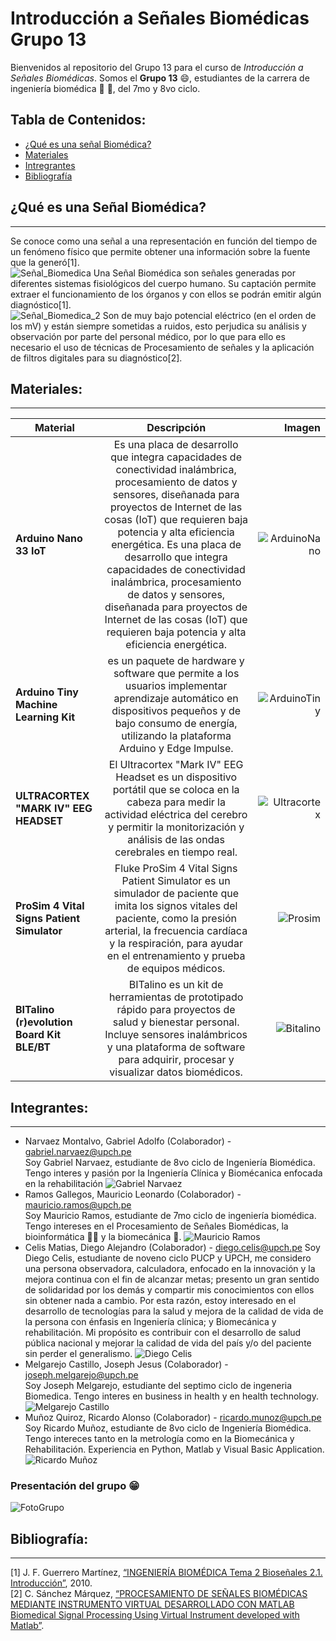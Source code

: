 # Introducción a Señales Biomédicas Grupo 13

Bienvenidos al repositorio del Grupo 13 para el curso de *Introducción a Señales Biomédicas*. Somos el **Grupo 13** :smile:, estudiantes de la carrera de ingeniería biomédica :dna: :microscope:, del 7mo y 8vo ciclo. 

## Tabla de Contenidos:
* [¿Qué es una señal Biomédica?](#¿qué-es-una-señal-biomédica)
* [Materiales](#materiales)
* [Intregrantes](#integrantes)
* [Bibliografía](#bibliografía)

## ¿Qué es una Señal Biomédica?
---
Se conoce como una señal a una representación en función del tiempo de un fenómeno físico que permite obtener una información sobre la fuente que la generó[1].\
![Señal_Biomedica](Imagenes/Senales-Biomedicas.webp)
Una Señal Biomédica son señales generadas por diferentes sistemas fisiológicos del cuerpo humano. Su captación permite extraer el funcionamiento de los órganos y con ellos se podrán emitir algún diagnóstico[1].\
![Señal_Biomedica_2](Imagenes/Tipos%2Bde%2BSe%C3%B1ales%2BBiom%C3%A9dicas.jpg)
Son de muy bajo potencial eléctrico (en el orden de los mV) y están siempre sometidas a ruidos, esto perjudica su análisis y observación por parte del personal médico, por lo que para ello es necesario el uso de técnicas de Procesamiento de señales y la aplicación de filtros digitales para su diagnóstico[2].


## Materiales:
---
|Material    | Descripción  | Imagen |
| ---------- |:------------:|-------:|
|**Arduino Nano 33 IoT**| Es una placa de desarrollo que integra capacidades de conectividad inalámbrica, procesamiento de datos y sensores, diseñanada para proyectos de Internet de las cosas (IoT) que requieren baja potencia y alta eficiencia energética. Es una placa de desarrollo que integra capacidades de conectividad inalámbrica, procesamiento de datos y sensores, diseñanada para proyectos de Internet de las cosas (IoT) que requieren baja potencia y alta eficiencia energética.| ![ArduinoNano](Imagenes/Arduino%20Nano%20IoT.jpg)
|**Arduino Tiny Machine Learning Kit**| es un paquete de hardware y software que permite a los usuarios implementar aprendizaje automático en dispositivos pequeños y de bajo consumo de energía, utilizando la plataforma Arduino y Edge Impulse.|![ArduinoTiny](Imagenes/Arduino%20Tiny%20Machine.jpg)|
|**ULTRACORTEX "MARK IV" EEG HEADSET**|El Ultracortex "Mark IV" EEG Headset es un dispositivo portátil que se coloca en la cabeza para medir la actividad eléctrica del cerebro y permitir la monitorización y análisis de las ondas cerebrales en tiempo real.|![Ultracortex](Imagenes/Ultracortex)|
|**ProSim 4 Vital Signs Patient Simulator**|Fluke ProSim 4 Vital Signs Patient Simulator es un simulador de paciente que imita los signos vitales del paciente, como la presión arterial, la frecuencia cardíaca y la respiración, para ayudar en el entrenamiento y prueba de equipos médicos.|![Prosim](Imagenes/prosim4front_0.png)|
|**BITalino (r)evolution Board Kit BLE/BT**|BITalino es un kit de herramientas de prototipado rápido para proyectos de salud y bienestar personal. Incluye sensores inalámbricos y una plataforma de software para adquirir, procesar y visualizar datos biomédicos.|![Bitalino](Imagenes/BITalino-Board.1_720x.webp)|

## Integrantes:
---
- Narvaez Montalvo, Gabriel Adolfo (Colaborador) - gabriel.narvaez@upch.pe\
    Soy Gabriel Narvaez, estudiante de 8vo ciclo de Ingeniería Biomédica. Tengo interes y pasión por la Ingeniería Clínica y Biomécanica enfocada en la rehabilitación
![Gabriel Narvaez](Imagenes/Fotos_Integrantes/Foto_Perfil.png)
- Ramos Gallegos, Mauricio Leonardo (Colaborador) - mauricio.ramos@upch.pe\
    Soy Mauricio Ramos, estudiante de 7mo ciclo de ingeniería biomédica. Tengo intereses en el Procesamiento de Señales Biomédicas, la bioinformática :man_technologist: y la biomecánica :mechanical_arm:. 
![Mauricio Ramos](Imagenes/Fotos_Integrantes/MauricioRamos.jpg) 
- Celis Matias, Diego Alejandro (Colaborador) - diego.celis@upch.pe
    Soy Diego Celis, estudiante de noveno ciclo PUCP y UPCH, me considero una persona observadora, calculadora, enfocado en la innovación y la mejora continua con el fin de alcanzar metas; presento un gran sentido de solidaridad por los demás y compartir mis conocimientos con ellos sin obtener nada a cambio. Por esta razón, estoy interesado en el desarrollo de tecnologías para la salud y mejora de la calidad de vida de la persona con énfasis en Ingeniería clínica; y Biomecánica y rehabilitación. Mi propósito es contribuir con el desarrollo de salud pública nacional y mejorar la calidad de vida del país y/o del paciente sin perder el generalismo.
![Diego Celis](Imagenes/Fotos_Integrantes/Foto.png)
- Melgarejo Castillo, Joseph Jesus (Colaborador) - 
joseph.melgarejo@upch.pe\
    Soy Joseph Melgarejo, estudiante del septimo ciclo de ingeneria Biomedica. Tengo interes en business in health y en health technology.
![Melgarejo Castillo](Imagenes/Fotos_Integrantes/Joseph.png) 
- Muñoz Quiroz, Ricardo Alonso (Colaborador) - ricardo.munoz@upch.pe\
    Soy Ricardo Muñoz, estudiante de 8vo ciclo de Ingeniería Biomédica. Tengo intereces tanto en la metrología como en la Biomecánica y Rehabilitación. Experiencia en Python, Matlab y Visual Basic Application.
![Ricardo Muñoz](Imagenes/Fotos_Integrantes/rmq.jpg) 



### Presentación del grupo :grin:
![FotoGrupo](Imagenes/Foto_Grupal.jpg)


## Bibliografía:
---
[1]	J. F. Guerrero Martínez, [“INGENIERÍA BIOMÉDICA Tema 2 Bioseñales 2.1. Introducción”](http://ocw.uv.es/ingenieria-y-arquitectura/1-5/ib_material/IB_T2_OCW.pdf), 2010.\
[2]	C. Sánchez Márquez, [“PROCESAMIENTO DE SEÑALES BIOMÉDICAS MEDIANTE INSTRUMENTO VIRTUAL DESARROLLADO CON MATLAB Biomedical Signal Processing Using Virtual Instrument developed with Matlab”](https://repositorio.upn.edu.pe/bitstream/handle/11537/2996/Procesamiento%20de%20se%C3%B1ales%20biom%C3%A9dicas.pdf?sequence=1#:~:text=Las%20se%C3%B1ales%20biom%C3%A9dicas%2C%20tales%20como,el%20an%C3%A1lisis%20m%C3%A9dico%20del%20paciente%20).
 
